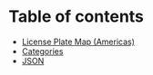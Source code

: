 # Table of contents

* [License Plate Map (Americas)](README.md)
* [Categories](categories.md)
* [JSON](json.md)
